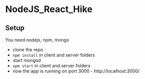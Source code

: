 # NodeJS_React_Hike

## Setup

You need nodejs, npm, mongo

- clone the repo
- `npm install` in client and server folders
- start mongod
- `npm start` in client and server folders
- now the app is running on port 3000 - http://localhost:3000/
